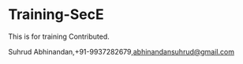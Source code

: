 # Training-SecE
This is for training
Contributed.


Suhrud Abhinandan,+91-9937282679,abhinandansuhrud@gmail.com


